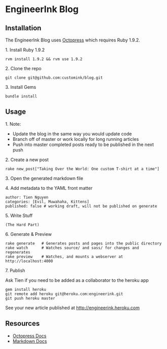 EngineerInk Blog
=========================

## Installation

The EngineerInk Blog uses [Octopress](http://octopress.org/) which requires Ruby 1.9.2.

1\. Install Ruby 1.9.2

    rvm install 1.9.2 && rvm use 1.9.2


2\. Clone the repo

    git clone git@github.com:customink/blog.git


3\. Install Gems

    bundle install


## Usage

1\. Note:

* Update the blog in the same way you would update code
* Branch off of master or work locally for long running articles
* Push into master completed posts ready to be published in the next push

2\. Create a new post

    rake new_post["Taking Over the World: One custom T-shirt at a time"]

3\. Open the generated markdown file
      
4\. Add metadata to the YAML front matter  

    author: Tien Nguyen
    categories: [Evil, Muwahaha, Kittens]
    published: false # working draft, will not be published on generate

5\. Write Stuff
    
    (The Hard Part)

6\. Generate & Preview

    rake generate   # Generates posts and pages into the public directory
    rake watch      # Watches source/ and sass/ for changes and regenerates
    rake preview    # Watches, and mounts a webserver at http://localhost:4000

7\. Publish

Ask Tien if you need to be added as a collaborator to the heroku app

    gem install heroku
    git remote add heroku git@heroku.com:engineerink.git
    git push heroku master

See your new article published at http://engineerink.heroku.com

## Resources
* [Octopress Docs](http://octopress.org/docs)
* [Markdown Docs](http://daringfireball.net/projects/markdown/)

